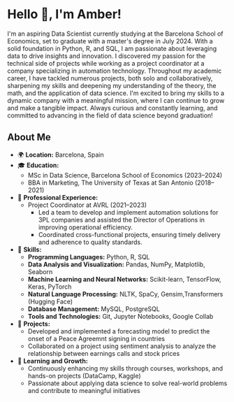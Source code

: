 # Hello 👋, I'm Amber!

I'm an aspiring Data Scientist currently studying at the Barcelona School of Economics, set to graduate with a master's degree in July 2024. With a solid foundation in Python, R, and SQL, I am passionate about leveraging data to drive insights and innovation. I discovered my passion for the technical side of projects while working as a project coordinator at a company specializing in automation technology. Throughout my academic career, I have tackled numerous projects, both solo and collaboratively, sharpening my skills and deepening my understanding of the theory, the math, and the application of data science. I'm excited to bring my skills to a dynamic company with a meaningful mission, where I can continue to grow and make a tangible impact. Always curious and constantly learning, and committed to advancing in the field of data science beyond graduation!

## About Me

- 🌍 **Location:** Barcelona, Spain
- 🎓 **Education:**
  - MSc in Data Science, Barcelona School of Economics (2023–2024)
  - BBA in Marketing, The University of Texas at San Antonio (2018–2021)
- 📝 **Professional Experience:**
  - Project Coordinator at AVRL (2021–2023)
    - Led a team to develop and implement automation solutions for 3PL companies and assisted the Director of Operations in improving operational efficiency.
    - Coordinated cross-functional projects, ensuring timely delivery and adherence to quality standards.
- 💼 **Skills:**
  - **Programming Languages:** Python, R, SQL
  - **Data Analysis and Visualization:** Pandas, NumPy, Matplotlib, Seaborn
  - **Machine Learning and Neural Networks:** Scikit-learn, TensorFlow, Keras, PyTorch
  - **Natural Language Processing:** NLTK, SpaCy, Gensim,Transformers (Hugging Face)
  - **Database Management:** MySQL, PostgreSQL
  - **Tools and Technologies:** Git, Jupyter Notebooks, Google Collab
- 🚀 **Projects:**
  - Developed and implemented a forecasting model to predict the onset of a Peace Agreemnt signing in countries
  - Collaborated on a project using sentiment analysis to analyze the relationship between earnings calls and stock prices
- 🌱 **Learning and Growth:**
  - Continuously enhancing my skills through courses, workshops, and hands-on projects (DataCamp, Kaggle)
  - Passionate about applying data science to solve real-world problems and contribute to meaningful initiatives
